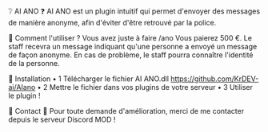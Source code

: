 ❔ AI ANO ❓
AI ANO est un plugin intuitif qui permet d'envoyer des messages de manière anonyme, afin d'éviter d'être retrouvé par la police.

📁 Comment l'utiliser ?
Vous avez juste à faire /ano
Vous paierez 500 €.
Le staff recevra un message indiquant qu'une personne a envoyé un message de façon anonyme.
En cas de problème, le staff pourra connaître l'identité de la personne.

🔌 Installation
• 1 Télécharger le fichier AI ANO.dll https://github.com/KrDEV-ai/AIano
• 2 Mettre le fichier dans vos plugins de votre serveur
• 3 Utiliser le plugin !

📮 Contact 📮
Pour toute demande d'amélioration, merci de me contacter depuis le serveur Discord MOD !
